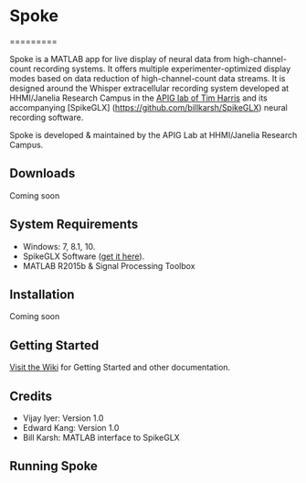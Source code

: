 # Spoke
=========

Spoke is a MATLAB app for live display of neural 
data from high-channel-count recording systems. It offers multiple experimenter-optimized display modes based on data reduction of high-channel-count data streams. It is designed around the Whisper extracellular recording system developed at HHMI/Janelia Research Campus in the [APIG lab of Tim Harris](https://www.janelia.org/lab/harris-lab-apig) and its accompanying [SpikeGLX] (https://github.com/billkarsh/SpikeGLX) neural recording software.

Spoke is developed & maintained by the APIG Lab at HHMI/Janelia Research Campus.

## Downloads
Coming soon

## System Requirements

* Windows: 7, 8.1, 10.
* SpikeGLX Software ([get it here](http://billkarsh.github.io/SpikeGLX)).
* MATLAB R2015b & Signal Processing Toolbox

## Installation
Coming soon

## Getting Started
[Visit the Wiki](https://github.com/JaneliaAPIG/spoke/wiki) for Getting Started and other documentation. 

## Credits
* Vijay Iyer: Version 1.0
* Edward Kang: Version 1.0 
* Bill Karsh: MATLAB interface to SpikeGLX

## Running Spoke
